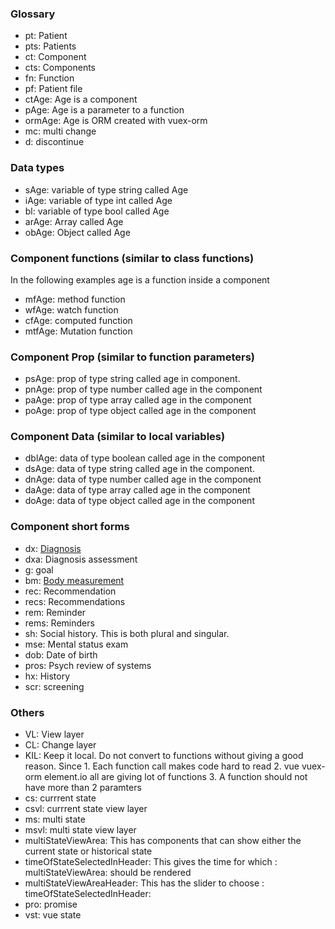 ### Glossary

- pt: Patient
- pts: Patients
- ct: Component
- cts: Components
- fn: Function
- pf: Patient file
- ctAge: Age is a component
- pAge: Age is a parameter to a function
- ormAge: Age is ORM created with vuex-orm
- mc: multi change
- d: discontinue

### Data types

- sAge: variable of type string called Age
- iAge: variable of type int called Age
- bl: variable of type bool called Age
- arAge: Array called Age
- obAge: Object called Age

### Component functions (similar to class functions)

In the following examples age is a function inside a component

- mfAge: method function
- wfAge: watch function
- cfAge: computed function
- mtfAge: Mutation function

### Component Prop (similar to function parameters)

- psAge: prop of type string called age in component.
- pnAge: prop of type number called age in the component
- paAge: prop of type array called age in the component
- poAge: prop of type object called age in the component

### Component Data (similar to local variables)

- dblAge: data of type boolean called age in the component
- dsAge: data of type string called age in the component.
- dnAge: data of type number called age in the component
- daAge: data of type array called age in the component
- doAge: data of type object called age in the component

### Component short forms

- dx: [Diagnosis](/ptclient/cts/dx/)
- dxa: Diagnosis assessment
- g: goal
- bm: [Body measurement](/ptclient/cts/bm/)
- rec: Recommendation
- recs: Recommendations
- rem: Reminder
- rems: Reminders
- sh: Social history. This is both plural and singular.
- mse: Mental status exam
- dob: Date of birth
- pros: Psych review of systems
- hx: History
- scr: screening

### Others

- VL: View layer
- CL: Change layer
- KIL: Keep it local. Do not convert to functions without giving a good reason. Since 1. Each function call makes code hard to read 2. vue vuex-orm element.io all are giving lot of functions 3. A function should not have more than 2 paramters
- cs: currrent state
- csvl: currrent state view layer
- ms: multi state
- msvl: multi state view layer
- multiStateViewArea: This has components that can show either the current state or historical state
- timeOfStateSelectedInHeader: This gives the time for which : multiStateViewArea: should be rendered
- multiStateViewAreaHeader: This has the slider to choose : timeOfStateSelectedInHeader:
- pro: promise
- vst: vue state
